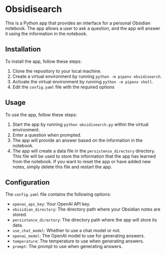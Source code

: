 # Obsidisearch

This is a Python app that provides an interface for a personal Obsidian notebook. The app allows a user to ask a question, and the app will answer it using the information in the notebook.

## Installation

To install the app, follow these steps:

1. Clone the repository to your local machine.
2. Create a virtual environment by running `python -m pipenv obsidisearch`.
3. Activate the virtual environment by running `python -m pipenv shell`.
3. Edit the `config.yaml` file with the required options

## Usage

To use the app, follow these steps:
1. Start the app by running `python obsidisearch.py` within the virtual environment.
2. Enter a question when prompted.
3. The app will provide an answer based on the information in the notebook.
4. The app will create a data file in the `persistence_directory` directory. This file will be used to store the information that the app has learned from the notebook. If you want to reset the app or have added new notes, simply delete this file and restart the app.

## Configuration

The `config.yaml` file contains the following options:

- `openai_api_key`: Your OpenAI API key.
- `obisidian_directory`: The directory path where your Obsidian notes are stored.
- `persistence_directory`: The directory path where the app will store its data.
- `use_chat_model`: Whether to use a chat model or not.
- `openai_model`: The OpenAI model to use for generating answers.
- `temperature`: The temperature to use when generating answers.
- `prompt`: The prompt to use when generating answers.
